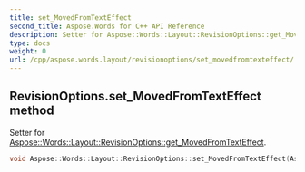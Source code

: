 ```yaml
---
title: set_MovedFromTextEffect
second_title: Aspose.Words for C++ API Reference
description: Setter for Aspose::Words::Layout::RevisionOptions::get_MovedFromTextEffect. 
type: docs
weight: 0
url: /cpp/aspose.words.layout/revisionoptions/set_movedfromtexteffect/
---
```

## RevisionOptions.set_MovedFromTextEffect method


Setter for [Aspose::Words::Layout::RevisionOptions::get_MovedFromTextEffect](../get_movedfromtexteffect/).

```cpp
void Aspose::Words::Layout::RevisionOptions::set_MovedFromTextEffect(Aspose::Words::Layout::RevisionTextEffect value)
```

